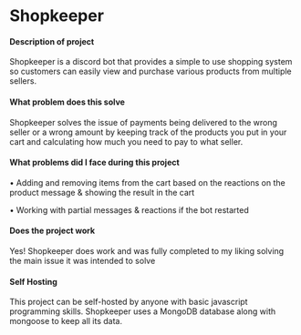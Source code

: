 # Shopkeeper

#### Description of project

Shopkeeper is a discord bot that provides a simple to use shopping system so customers can easily view and purchase various products from multiple sellers.

#### What problem does this solve

Shopkeeper solves the issue of payments being delivered to the wrong seller or a wrong amount by keeping track of the products you put in your cart and calculating how much you need to pay to what seller.

#### What problems did I face during this project

• Adding and removing items from the cart based on the reactions on the product message & showing the result in the cart

• Working with partial messages & reactions if the bot restarted

#### Does the project work

Yes! Shopkeeper does work and was fully completed to my liking solving the main issue it was intended to solve

#### Self Hosting

This project can be self-hosted by anyone with basic javascript programming skills. Shopkeeper uses a MongoDB database along with mongoose to keep all its data.
